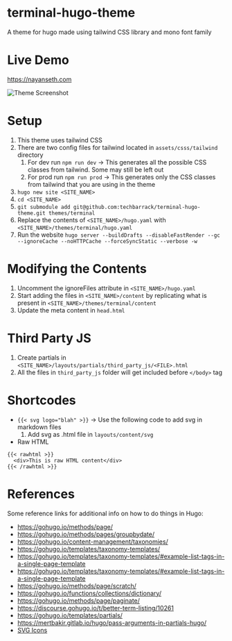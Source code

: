 # terminal-hugo-theme

A theme for hugo made using tailwind CSS library and mono font family

# Live Demo

https://nayanseth.com

![Theme Screenshot](https://raw.githubusercontent.com/techbarrack/terminal-hugo-theme/master/images/screenshot.png)

# Setup

1. This theme uses tailwind CSS
2. There are two config files for tailwind located in `assets/csss/tailwind` directory
	1. For dev run `npm run dev` -> This generates all the possible CSS classes from tailwind. Some may still be left out
	2. For prod run `npm run prod` -> This generates only the CSS classes from tailwind that you are using in the theme
3. `hugo new site <SITE_NAME>`
4. `cd <SITE_NAME>`
5. `git submodule add git@github.com:techbarrack/terminal-hugo-theme.git themes/terminal`
6. Replace the contents of `<SITE_NAME>/hugo.yaml` with `<SITE_NAME>/themes/terminal/hugo.yaml`
7. Run the website `hugo server --buildDrafts --disableFastRender --gc --ignoreCache --noHTTPCache --forceSyncStatic --verbose -w`		

# Modifying the Contents

1. Uncomment the ignoreFiles attribute in `<SITE_NAME>/hugo.yaml`
2. Start adding the files in `<SITE_NAME>/content` by replicating what is present in `<SITE_NAME>/themes/terminal/content`
3. Update the meta content in `head.html`

# Third Party JS

1. Create partials in `<SITE_NAME>/layouts/partials/third_party_js/<FILE>.html`
2. All the files in `third_party_js` folder will get included before `</body>` tag

# Shortcodes

- `{{< svg logo="blah" >}}` -> Use the following code to add svg in markdown files
	1. Add svg as .html file in `layouts/content/svg`
- Raw HTML
```
{{< rawhtml >}}
  <div>This is raw HTML content</div>
{{< /rawhtml >}}
```


# References

Some reference links for additional info on how to do things in Hugo:

- https://gohugo.io/methods/page/
- https://gohugo.io/methods/pages/groupbydate/
- https://gohugo.io/content-management/taxonomies/
- https://gohugo.io/templates/taxonomy-templates/
- https://gohugo.io/templates/taxonomy-templates/#example-list-tags-in-a-single-page-template
- https://gohugo.io/templates/taxonomy-templates/#example-list-tags-in-a-single-page-template
- https://gohugo.io/methods/page/scratch/
- https://gohugo.io/functions/collections/dictionary/
- https://gohugo.io/methods/page/paginate/
- https://discourse.gohugo.io/t/better-term-listing/10261
- https://gohugo.io/templates/partials/
- https://mertbakir.gitlab.io/hugo/pass-arguments-in-partials-hugo/
- [SVG Icons](https://github.com/coreui/coreui-icons)
